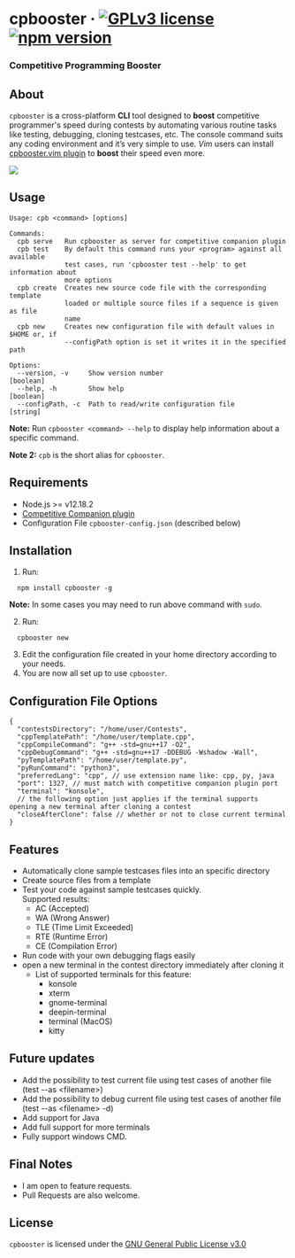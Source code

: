 # cpbooster &middot; [![GPLv3 license](https://img.shields.io/badge/License-GPLv3-blue.svg)](https://github.com/searleser97/cpbooster/blob/master/LICENSE) [![npm version](https://badge.fury.io/js/cpbooster.svg)](https://badge.fury.io/js/cpbooster)

### Competitive Programming Booster

## About

`cpbooster` is a cross-platform **CLI** tool designed to **boost** competitive programmer's speed during contests by automating various routine tasks like testing, debugging, cloning testcases, etc. The console command suits any coding environment and it’s very simple to use. _Vim_ users can install [cpbooster.vim plugin](https://github.com/searleser97/cpbooster.vim) to **boost** their speed even more.

<img src="https://searleser97.gitlab.io/competitive-programming-notes/cpbooster/cpbooster.gif"/>

## Usage

```
Usage: cpb <command> [options]

Commands:
  cpb serve   Run cpbooster as server for competitive companion plugin
  cpb test    By default this command runs your <program> against all available
              test cases, run 'cpbooster test --help' to get information about
              more options
  cpb create  Creates new source code file with the corresponding template
              loaded or multiple source files if a sequence is given as file
              name
  cpb new     Creates new configuration file with default values in $HOME or, if
              --configPath option is set it writes it in the specified path

Options:
  --version, -v     Show version number                                [boolean]
  --help, -h        Show help                                          [boolean]
  --configPath, -c  Path to read/write configuration file               [string]
```

**Note:** Run `cpbooster <command> --help` to display help information about a specific command.

**Note 2:** `cpb` is the short alias for `cpbooster`.

## Requirements

- Node.js >= v12.18.2
- [Competitive Companion plugin](https://github.com/jmerle/competitive-companion)
- Configuration File `cpbooster-config.json` (described below)

## Installation

1. Run:

```shell
  npm install cpbooster -g
```

**Note:** In some cases you may need to run above command with `sudo`.

2. Run:

```shell
  cpbooster new
```

3. Edit the configuration file created in your home directory according to your needs.
4. You are now all set up to use `cpbooster`.

## Configuration File Options

```jsonc
{
  "contestsDirectory": "/home/user/Contests",
  "cppTemplatePath": "/home/user/template.cpp",
  "cppCompileCommand": "g++ -std=gnu++17 -O2",
  "cppDebugCommand": "g++ -std=gnu++17 -DDEBUG -Wshadow -Wall",
  "pyTemplatePath": "/home/user/template.py",
  "pyRunCommand": "python3",
  "preferredLang": "cpp", // use extension name like: cpp, py, java
  "port": 1327, // must match with competitive companion plugin port
  "terminal": "konsole",
  // the following option just applies if the terminal supports opening a new terminal after cloning a contest
  "closeAfterClone": false // whether or not to close current terminal
}
```

## Features

- Automatically clone sample testcases files into an specific directory
- Create source files from a template
- Test your code against sample testcases quickly.  
  Supported results:
  - AC (Accepted)
  - WA (Wrong Answer)
  - TLE (Time Limit Exceeded)
  - RTE (Runtime Error)
  - CE (Compilation Error)
- Run code with your own debugging flags easily
- open a new terminal in the contest directory immediately after cloning it
  - List of supported terminals for this feature:
    - konsole
    - xterm
    - gnome-terminal
    - deepin-terminal
    - terminal (MacOS)
    - kitty

## Future updates

- Add the possibility to test current file using test cases of another file (test --as \<filename>)
- Add the possibility to debug current file using test cases of another file (test --as \<filename> -d)
- Add support for Java
- Add full support for more terminals
- Fully support windows CMD.

## Final Notes

- I am open to feature requests.
- Pull Requests are also welcome.

## License

`cpbooster` is licensed under the [GNU General Public License v3.0](https://github.com/searleser97/cpbooster/blob/master/LICENSE)
